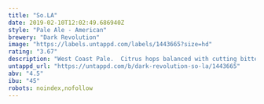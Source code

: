 ```yaml
---
title: "So.LA"
date: 2019-02-10T12:02:49.686940Z
style: "Pale Ale - American"
brewery: "Dark Revolution"
image: "https://labels.untappd.com/labels/1443665?size=hd"
rating: "3.67"
description: "West Coast Pale.  Citrus hops balanced with cutting bitterness. Easy drinking beer which will leave you wanting more. "
untappd_url: "https://untappd.com/b/dark-revolution-so-la/1443665"
abv: "4.5"
ibu: "45"
robots: noindex,nofollow
---
```

